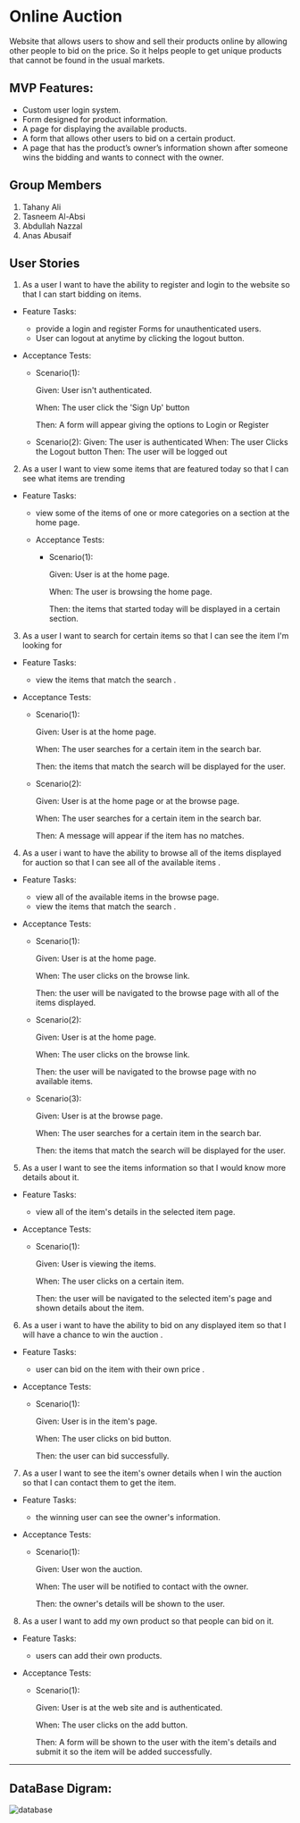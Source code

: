 # Online Auction

Website that allows users to show and sell their products online by allowing other people to bid on the price. So it helps people to get unique products that cannot be found in the usual markets.  

##  MVP Features:
- Custom user login system.
- Form designed for product information.
- A page for displaying the available products.
- A form that allows other users to bid on a certain product.
- A page that has the product’s owner’s information shown after someone wins the bidding and wants to connect with the owner.


## Group Members 
1. Tahany Ali
2. Tasneem Al-Absi
3. Abdullah Nazzal
4. Anas Abusaif

## User Stories

1. As a user I want to have the ability to register and login to the website so that I can start bidding on items.

  - Feature Tasks:

    * provide a login and register Forms for unauthenticated users.
    * User can logout at anytime by clicking the logout button.

  - Acceptance Tests:
    * Scenario(1):

      Given: User isn't authenticated.

      When: The user click the 'Sign Up' button

      Then: A form will appear giving the options to Login or Register
    * Scenario(2):
      Given: The user is authenticated
      When: The user Clicks the Logout button
      Then: The user will be logged out

2. As a user I want to view some items that are featured today so that I can see what items are trending

- Feature Tasks:

    * view some of the items of one or more categories on a section at the home page.

  - Acceptance Tests:

    * Scenario(1):

      Given: User is at the home page.

      When: The user is browsing the home page.

      Then: the items that started today will be displayed in a certain section.
3. As a user I want to search for certain items so that I can see the item I'm looking for

- Feature Tasks:

  * view the items that match the search .

- Acceptance Tests:
 
   * Scenario(1):

      Given: User is at the home page.

      When: The user searches for a certain item in the search bar.

      Then: the items that match the search will be displayed for the user.
      
  * Scenario(2):

      Given: User is at the home page or at the browse page.

      When: The user searches for a certain item in the search bar.

      Then: A message will appear if the item has no matches. 
 
 
 
4. As a user i want to have the ability to browse all of the items displayed for auction so that I can see all of the available items . 

- Feature Tasks:

  * view all of the available items in the browse page.
  * view the items that match the search .

- Acceptance Tests:
 
   * Scenario(1):

      Given: User is at the home page.

      When: The user clicks on the browse link.

      Then: the user will be navigated to the browse page with all of the items displayed.
      
  * Scenario(2):

      Given: User is at the home page.

      When: The user clicks on the browse link.

      Then: the user will be navigated to the browse page with no available items.
 
   * Scenario(3):

      Given: User is at the browse page.

      When: The user searches for a certain item in the search bar.

      Then: the items that match the search will be displayed for the user.
      
5. As a user I want to see the items information so that I would know more details about it.

- Feature Tasks:

  * view all of the item's details in the selected item page.
  

- Acceptance Tests:
 
   * Scenario(1):

      Given: User is viewing the items.

      When: The user clicks on a certain item.

      Then: the user will be navigated to the selected item's page and shown details about the item.
      
6. As a user i want to have the ability to bid on any displayed item so that I will have a chance to win the auction .

- Feature Tasks:

  * user can bid on the item with their own price .
  

- Acceptance Tests:
 
   * Scenario(1):

      Given: User is in the item's page.

      When: The user clicks on bid button.

      Then: the user can bid successfully.
      
7. As a user I want to see the item's owner details when I win the auction so that I can contact them to get the item.

- Feature Tasks:

  * the winning user can see the owner's information.
  

- Acceptance Tests:
 
   * Scenario(1):

      Given: User won the auction.

      When: The user will be notified to contact with the owner.

      Then: the owner's details will be shown to the user.     

   
8. As a user I want to add my own product so that people can bid on it.

- Feature Tasks:

  * users can add their own products.
  

- Acceptance Tests:
 
   * Scenario(1):

      Given: User is at the web site and is authenticated.

      When: The user clicks on the add button.

      Then: A form will be shown to the user with the item's details and submit it so the item will be added successfully.
      
---

## DataBase Digram:

![database](https://i.ibb.co/Q6yDZ01/database.png)
